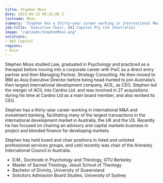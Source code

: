 ```yaml
---
title: Stephen Moss
date: 2023-05-12 08:25:00 Z
lastname: Moss
summary: 'Stephen has a thirty-year career working in international M&A and investment banking, facilitating many of the largest transactions in the international development market in Australia, the UK and the US.'
job-title: 'Executive Chair, DAI Capital Pty Ltd (Australia) '
image: "/uploads/StephenMoss.png"
solutions:
- DAI Capital
regions:
- Asia
---
```


Stephen Moss studied Law, graduated in Psychology and practiced as a therapist before moving into a corporate career with PwC as a direct entry partner and then Managing Partner, Strategy Consulting. He then moved to IBM as Asia Executive Director before being head-hunted to join Australia’s then largest international development company, ACIL, as CEO. Stephen led the merger of ACIL into Cardno Ltd. and was involved in 27 acquisitions during his time at Cardno Ltd as a main board member, and also worked its CEO.
 
Stephen has a thirty-year career working in international M&A and investment banking, facilitating many of the largest transactions in the international development market in Australia, the UK and the US.  Recently he has focused on chairing an advisory and capital markets business in project and blended finance for developing markets.

Stephen has held board and chair positions in listed and unlisted professional services groups, and until recently was chair of the Amnesty International Council in Australia.


* D.M., Doctorate in Psychology and Theology, GTU Berkeley 
* Master of Sacred Theology, Jesuit School of Theology  
* Bachelor of Divinity, University of Queensland 
* Solicitors Admission Board Studies, University of Sydney 

 